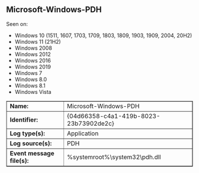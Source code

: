 ## Microsoft-Windows-PDH

Seen on:
* Windows 10 (1511, 1607, 1703, 1709, 1803, 1809, 1903, 1909, 2004, 20H2)
* Windows 11 (21H2)
* Windows 2008
* Windows 2012
* Windows 2016
* Windows 2019
* Windows 7
* Windows 8.0
* Windows 8.1
* Windows Vista

<table border="1" class="docutils">
  <tbody>
    <tr>
      <td><b>Name:</b></td>
      <td>Microsoft-Windows-PDH</td>
    </tr>
    <tr>
      <td><b>Identifier:</b></td>
      <td>{04d66358-c4a1-419b-8023-23b73902de2c}</td>
    </tr>
    <tr>
      <td><b>Log type(s):</b></td>
      <td>Application</td>
    </tr>
    <tr>
      <td><b>Log source(s):</b></td>
      <td>PDH</td>
    </tr>
    <tr>
      <td><b>Event message file(s):</b></td>
      <td>%systemroot%\system32\pdh.dll</td>
    </tr>
  </tbody>
</table>

&nbsp;

